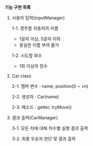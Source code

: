 **기능 구현 목록**

1. 사용자 입력(inputManager)

   1-1. 경주할 자동차의 이름

   	- 1글자 이상, 5글자 이하
   	- 동일한 이름 부여 불가

   1-2. 시도할 회수

    - 1회 이상의 정수

      

2. Car class

   2-1. 멤버 변수 : name, position(0 ~ +n)

   2-2. 생성자 : Car(name)

   2-3. 메소드 : getter, tryMove()

   

3. 결과 출력(CarManager)

   3-1. 모든 차에 대해 차수별 실행 결과 출력

   3-2. 최종 우승자 판단 및 결과 출력